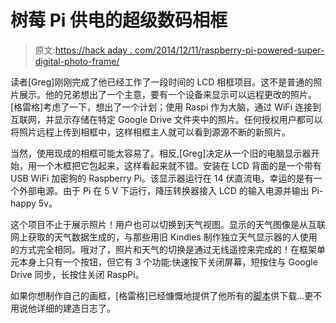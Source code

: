 # 树莓 Pi 供电的超级数码相框

> 原文:[https://hack aday . com/2014/12/11/raspberry-pi-powered-super-digital-photo-frame/](https://hackaday.com/2014/12/11/raspberry-pi-powered-super-digital-photo-frame/)

读者[Greg]刚刚完成了他已经工作了一段时间的 LCD 相框项目。这不是普通的照片展示。他的兄弟想出了一个主意，要有一个设备来显示可以远程更改的照片。[格雷格]考虑了一下，想出了一个计划；使用 Raspi 作为大脑，通过 WiFi 连接到互联网，并显示存储在特定 Google Drive 文件夹中的照片。任何授权用户都可以将照片远程上传到相框中，这样相框主人就可以看到源源不断的新照片。

当然，使用现成的相框可能太容易了。相反,[Greg]决定从一个旧的电脑显示器开始，用一个木框把它包起来，这样看起来就不错。安装在 LCD 背面的是一个带有 USB WiFi 加密狗的 Raspberry Pi。该显示器运行在 14 伏直流电，幸运的是有一个外部电源。由于 Pi 在 5 V 下运行，降压转换器接入 LCD 的输入电源并输出 Pi-happy 5v。

这个项目不止于展示照片！用户也可以切换到天气视图。显示的天气图像是从互联网上获取的天气数据生成的，与那些用旧 Kindles 制作独立天气显示器的人使用的方式完全相同。哦对了，照片和天气的切换是通过无线遥控来完成的！在框架单元本身上只有一个按钮，但它有 3 个功能:快速按下关闭屏幕，短按住与 Google Drive 同步，长按住关闭 RaspPi。

如果你想制作自己的画框，[格雷格]已经慷慨地提供了他所有的[脚本](https://drive.google.com/file/d/0B9ToSQHL-beBSkVoQzByaXBKTEE/view?pli=1)供下载…更不用说他详细的建造日志了。